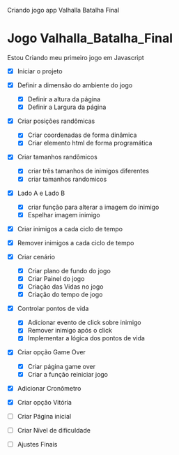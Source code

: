 
Criando jogo app Valhalla Batalha Final 



# Jogo Valhalla_Batalha_Final
Estou Criando meu primeiro jogo em Javascript


- [x] Iniciar o projeto 
- [x] Definir a dimensão do ambiente do jogo 
    - [x] Definir a altura da página 
    - [x] Definir a Largura da página 
- [x] Criar posições randômicas 
    - [x] Criar coordenadas de forma dinâmica
    - [x] Criar elemento html de forma programática
- [x] Criar tamanhos randômicos 
    - [x] criar três tamanhos de inimigos diferentes
    - [x] criar tamanhos randomicos 
- [x] Lado A e Lado B 
    - [x] criar função para alterar a imagem do inimigo
    - [x] Espelhar imagem inimigo
- [x] Criar inimigos a cada ciclo de tempo
- [x] Remover inimigos a cada ciclo de tempo 
- [x] Criar cenário 
    - [x] Criar plano de fundo do jogo 
    - [x] Criar Painel do jogo 
    - [x] Criação das Vidas no jogo  
    - [x] Criação do tempo de jogo  
- [X] Controlar pontos de vida
    - [x] Adicionar evento de click sobre inimigo 
    - [x] Remover inimigo após o click
    - [X] Implementar a lógica dos pontos de vida
- [x] Criar opção Game Over 
    - [X] Criar página game over
    - [x] Criar a função reiniciar jogo 
- [x] Adicionar Cronômetro 
- [X] Criar opção Vitória 
- [ ] Criar Página inicial 
- [ ] Criar Nível de dificuldade 
- [ ] Ajustes Finais 

